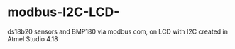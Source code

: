 # modbus-I2C-LCD-
ds18b20 sensors and BMP180 via modbus com, on LCD with I2C
created in Atmel Studio 4.18
